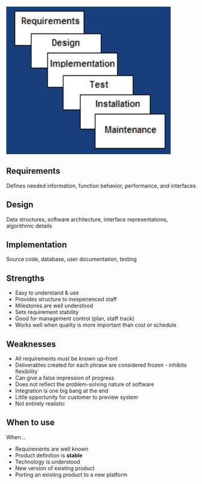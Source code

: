 
![](/assets/images/2022-02-08-13-48-56.png)
## Requirements
Defines needed information, function behavior, performance, and interfaces
## Design
Data structures, software architecture, interface representations, algorithmic details
## Implementation
Source code, database, user documentation, testing
## Strengths
- Easy to understand & use
- Provides structure to inexperienced staff
- Milestones are well understood
- Sets requirement stability
- Good for management control (plan, staff track)
- Works well when quality is more important than cost or schedule
## Weaknesses
- All requirements must be known up-front
- Deliverables created for each phrase are considered frozen - inhibits flexibility
- Can give a false impression of progress
- Does not reflect the problem-solving nature of software
- Integration is one big bang at the end
- Little opportunity for customer to preview system
- Not entirely realistic
## When to use
When...
- Requirements are well known
- Product definition is **stable**
- Technology is understood
- New version of existing product
- Porting an existing product to a new platform
